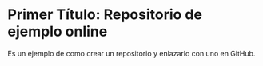# Primer Título: Repositorio de ejemplo online
Es un ejemplo de como crear un repositorio y enlazarlo con uno en GitHub.
